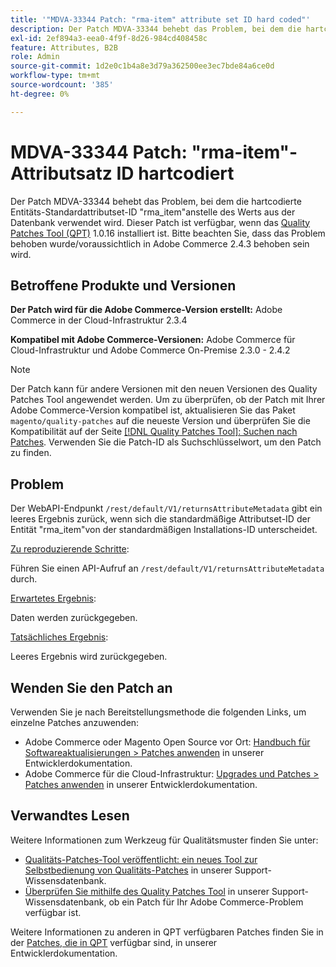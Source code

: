 ```yaml
---
title: '"MDVA-33344 Patch: "rma-item" attribute set ID hard coded"'
description: Der Patch MDVA-33344 behebt das Problem, bei dem die hartcodierte Entitäts-Standardattributset-ID "rma\_item"anstelle des Werts aus der Datenbank verwendet wird. Dieser Patch ist verfügbar, wenn das [Quality Patches Tool (QPT)](/help/announcements/adobe-commerce-announcements/magento-quality-patches-released-new-tool-to-self-serve-quality-patches.md) 1.0.16 installiert ist. Bitte beachten Sie, dass das Problem behoben wurde/voraussichtlich in Adobe Commerce 2.4.3 behoben sein wird.
exl-id: 2ef894a3-eea0-4f9f-8d26-984cd408458c
feature: Attributes, B2B
role: Admin
source-git-commit: 1d2e0c1b4a8e3d79a362500ee3ec7bde84a6ce0d
workflow-type: tm+mt
source-wordcount: '385'
ht-degree: 0%

---
```


# MDVA-33344 Patch: &quot;rma-item&quot;-Attributsatz ID hartcodiert

Der Patch MDVA-33344 behebt das Problem, bei dem die hartcodierte Entitäts-Standardattributset-ID &quot;rma\_item&quot;anstelle des Werts aus der Datenbank verwendet wird. Dieser Patch ist verfügbar, wenn das [Quality Patches Tool (QPT)](/help/announcements/adobe-commerce-announcements/magento-quality-patches-released-new-tool-to-self-serve-quality-patches.md) 1.0.16 installiert ist. Bitte beachten Sie, dass das Problem behoben wurde/voraussichtlich in Adobe Commerce 2.4.3 behoben sein wird.

## Betroffene Produkte und Versionen

**Der Patch wird für die Adobe Commerce-Version erstellt:** Adobe Commerce in der Cloud-Infrastruktur 2.3.4

**Kompatibel mit Adobe Commerce-Versionen:** Adobe Commerce für Cloud-Infrastruktur und Adobe Commerce On-Premise 2.3.0 - 2.4.2

>[!NOTE]
>
>Der Patch kann für andere Versionen mit den neuen Versionen des Quality Patches Tool angewendet werden. Um zu überprüfen, ob der Patch mit Ihrer Adobe Commerce-Version kompatibel ist, aktualisieren Sie das Paket `magento/quality-patches` auf die neueste Version und überprüfen Sie die Kompatibilität auf der Seite [[!DNL Quality Patches Tool]: Suchen nach Patches](https://devdocs.magento.com/quality-patches/tool.html#patch-grid). Verwenden Sie die Patch-ID als Suchschlüsselwort, um den Patch zu finden.

## Problem

Der WebAPI-Endpunkt `/rest/default/V1/returnsAttributeMetadata` gibt ein leeres Ergebnis zurück, wenn sich die standardmäßige Attributset-ID der Entität &quot;rma\_item&quot;von der standardmäßigen Installations-ID unterscheidet.

<u>Zu reproduzierende Schritte</u>:

Führen Sie einen API-Aufruf an `/rest/default/V1/returnsAttributeMetadata` durch.

<u>Erwartetes Ergebnis</u>:

Daten werden zurückgegeben.

<u>Tatsächliches Ergebnis</u>:

Leeres Ergebnis wird zurückgegeben.

## Wenden Sie den Patch an

Verwenden Sie je nach Bereitstellungsmethode die folgenden Links, um einzelne Patches anzuwenden:

* Adobe Commerce oder Magento Open Source vor Ort: [Handbuch für Softwareaktualisierungen > Patches anwenden](https://devdocs.magento.com/guides/v2.4/comp-mgr/patching/mqp.html) in unserer Entwicklerdokumentation.
* Adobe Commerce für die Cloud-Infrastruktur: [Upgrades und Patches > Patches anwenden](https://devdocs.magento.com/cloud/project/project-patch.html) in unserer Entwicklerdokumentation.

## Verwandtes Lesen

Weitere Informationen zum Werkzeug für Qualitätsmuster finden Sie unter:

* [Qualitäts-Patches-Tool veröffentlicht: ein neues Tool zur Selbstbedienung von Qualitäts-Patches](/help/announcements/adobe-commerce-announcements/magento-quality-patches-released-new-tool-to-self-serve-quality-patches.md) in unserer Support-Wissensdatenbank.
* [Überprüfen Sie mithilfe des Quality Patches Tool](/help/support-tools/patches-available-in-qpt-tool/check-patch-for-magento-issue-with-magento-quality-patches.md) in unserer Support-Wissensdatenbank, ob ein Patch für Ihr Adobe Commerce-Problem verfügbar ist.

Weitere Informationen zu anderen in QPT verfügbaren Patches finden Sie in der [Patches, die in QPT](https://devdocs.magento.com/quality-patches/tool.html#patch-grid) verfügbar sind, in unserer Entwicklerdokumentation.
